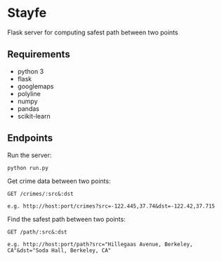 Stayfe
=======

Flask server for computing safest path between two points

Requirements
--------------

- python 3
- flask
- googlemaps
- polyline
- numpy
- pandas
- scikit-learn


Endpoints
-----------------------

Run the server:

```
python run.py
```

Get crime data between two points:
```
GET /crimes/:src&:dst
```

```
e.g. http://host:port/crimes?src=-122.445,37.74&dst=-122.42,37.715
```

Find the safest path between two points:
```
GET /path/:src&:dst
```

```
e.g. http://host:port/path?src="Hillegaas Avenue, Berkeley, CA"&dst="Soda Hall, Berkeley, CA"
```
